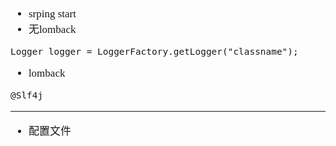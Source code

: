 <span  style="font-family: Simsun,serif; font-size: 17px; ">

- srping start
- 无lomback

~~~
Logger logger = LoggerFactory.getLogger("classname");
~~~

- lomback

~~~
@Slf4j
~~~

---

- 配置文件

~~~

~~~

</span>
